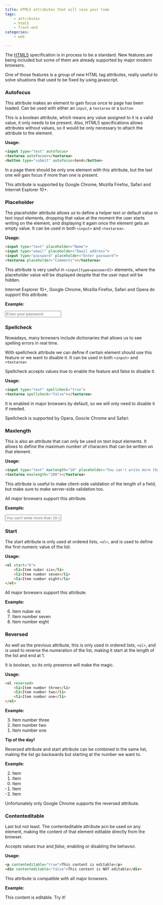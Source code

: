 ```yaml
---
title: HTML5 attributes that will save your time
tags:
    - attributes
    - html5
    - front-end
categories:
    - web

---
```


The [HTML5](http://en.wikipedia.org/wiki/HTML5) specification is in process to be a standard. New features are being included but some of them are already supported by major modern browsers.

One of those features is a group of new HTML tag attributes, really useful to solve situations that used to be fixed by using javascript.

### Autofocus

This attribute makes an element to gain focus once te page has been loaded. Can be used with either an `input`, a `textarea` or a `button`

This is a boolean attribute, which means any value assigned to it is a valid value, it only needs to be present. Also, HTML5 specifications allows attributes without values, so it would be only necessary to attach the attribute to the element.

**Usage:**

~~~html
<input type="text" autofocus>
<textarea autofocus></textarea>
<button type="submit" autofocus>Send</button>
~~~

In a page there should be only one element with this attribute, but the last one will gain focus if more than one is present.

This attribute is supported by Google Chrome, Mozilla Firefox, Safari and Internet Explorer 10+.

### Placeholder

The placeholder attribute allows us to define a helper text or default value in text input elements, dropping that value at the moment the user starts writing on the element, and displaying it again once the element gets an empty value. It can be used in both `<input>` and `<textarea>`.

**Usage:**

~~~html
<input type="text" placeholder="Name">
<input type="email" placeholder="Email address">
<input type="password" placeholder="Enter password">
<textarea placeholder="Comments"></textarea>
~~~

This attribute is very useful in `<input[type=password]>` elements, where the placeholder value will be displayed despite that the user input will be hidden.

Internet Explorer 10+, Google Chrome, Mozilla Firefox, Safari and Opera do support this attribute.

**Example:**

<input type="password" placeholder="Enter your password" class="form-control">

### Spellcheck

Nowadays, many browsers include dictionaries that allows us to see spelling errors in real time.

With spellcheck attribute we can define if certain element should use this feature or we want to disable it. It can be used in both `<input>` and `<textarea>`

Spellcheck accepts values true to enable the feature and false to disable it.

**Usage:**

~~~html
<input type="text" spellcheck="true">
<textarea spellcheck="false"></textarea>
~~~

It is enabled in major browsers by default, so we will only need to disable it if needed.

Spellcheck is supported by Opera, Goocle Chrome and Safari.

### Maxlength

This is also an attribute that can only be used on text input elements. It allows to define the maximum number of characers that can be written on that element.

**Usage:**

~~~html
<input type="text" maxlength="10" placeholder="You can't write more than 10 characters in here">
<textarea maxlength="200"></textarea>
~~~

This attribute is useful to make client-side validation of the length of a field, but make sure to make server-side validation too.

All major browsers support this attribute.

**Example:**

<input type="text" maxlength="10" placeholder="You can't write more than 10 characters in here" class="form-control">

### Start

The start attribute is only used at ordered lists, `<ol>`, and is used to define the first numeric value of the list.

**Usage:**

~~~html
<ol start="6">
    <li>Item nuber six</li>
    <li>Item number seven</li>
    <li>Item number eight</li>
</ol>
~~~

All major browsers support this attribute.

**Example:**

<ol start="6">
    <li>Item nuber six</li>
    <li>Item number seven</li>
    <li>Item number eight</li>
</ol>

### Reversed

As well as the previous attribute, this is only used in ordered lists, `<ol>`, and is used to reverse the numeration of the list, making it start at the length of the list and end at 1.

It is boolean, so its only presence will make the magic.

**Usage:**

~~~html
<ol reversed>
    <li>Item number three</li>
    <li>Item number two</li>
    <li>Item number one</li>
</ol>
~~~

**Example:**

<ol reversed>
    <li>Item number three</li>
    <li>Item number two</li>
    <li>Item number one</li>
</ol>

**Tip of the day!**

Reversed attribute and start attribute can be combined in the same list, making the list go backwards but starting at the number we want to.

**Example:**

<ol start="2" reversed="">
    <li>Item</li>
    <li>Item</li>
    <li>Item</li>
    <li>Item</li>
    <li>Item</li>
</ol>

Unfortunately only Google Chrome supports the reversed attribute.

### Contenteditable

Last but not least. The contenteditable attribute acn be used on any element, making the content of that element editable directly from the browser.

Accepts values _true_ and _false_, enabling or disabling the behavior.

**Usage:**

~~~html
<p contenteditable="true">This content is editable</p>
<div contenteditable="false">This content is NOT editable</div>
~~~

This attribute is compatible with all major browsers.

**Example:**

<div contenteditable>This content is editable. Try it!</div>